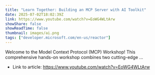 ```yaml
---
title: "Learn Together: Building an MCP Server with AI Toolkit"
date: 2025-07-02T18:02:39Z
link: https://www.youtube.com/watch?v=EoWG4WLtArw
showShare: false
showReadTime: false
thumbnail: images/ai.png
tags: ["developer.microsoft.com/en-us/reactor"]
---
```

Welcome to the Model Context Protocol (MCP) Workshop! This comprehensive hands-on workshop combines two cutting-edge ...

- Link to article: https://www.youtube.com/watch?v=EoWG4WLtArw
